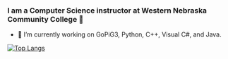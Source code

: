 ### I am a Computer Science instructor at Western Nebraska Community College 👋
- 🔭 I’m currently working on GoPiG3, Python, C++, Visual C#, and Java.


[![Top Langs](https://github-readme-stats.vercel.app/api/top-langs/?username=itinstructor&layout=compact)](https://github.com/anuraghazra/github-readme-stats)

<!--
**itinstructor/itinstructor** is a ✨ _special_ ✨ repository because its `README.md` (this file) appears on your GitHub profile.

Here are some ideas to get you started:


- 🌱 I’m currently learning all of the above.
- 👯 I’m looking to collaborate on ...
- 🤔 I’m looking for help with ...
- 💬 Ask me about ...
- 📫 How to reach me: ...
- 😄 Pronouns: ...
- ⚡ Fun fact: ...

-->
